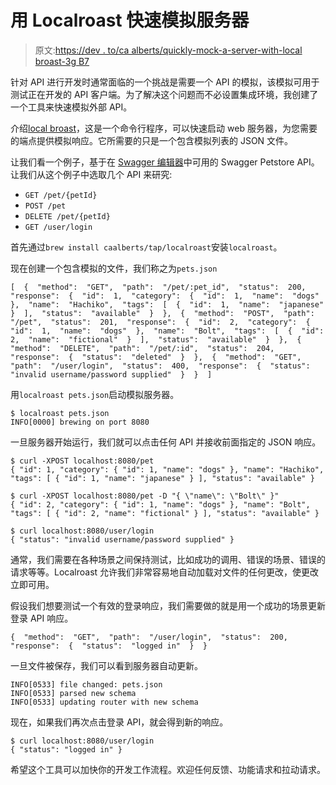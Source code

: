 # 用 Localroast 快速模拟服务器

> 原文:[https://dev . to/ca alberts/quickly-mock-a-server-with-local broast-3g B7](https://dev.to/caalberts/quickly-mock-a-server-with-localroast-3gb7)

针对 API 进行开发时通常面临的一个挑战是需要一个 API 的模拟，该模拟可用于测试正在开发的 API 客户端。为了解决这个问题而不必设置集成环境，我创建了一个工具来快速模拟外部 API。

介绍[local broast](https://github.com/caalberts/localroast)，这是一个命令行程序，可以快速启动 web 服务器，为您需要的端点提供模拟响应。它所需要的只是一个包含模拟列表的 JSON 文件。

让我们看一个例子，基于在 [Swagger 编辑器](https://editor.swagger.io/)中可用的 Swagger Petstore API。让我们从这个例子中选取几个 API 来研究:

*   `GET /pet/{petId}`
*   `POST /pet`
*   `DELETE /pet/{petId}`
*   `GET /user/login`

首先通过`brew install caalberts/tap/localroast`安装`localroast`。

现在创建一个包含模拟的文件，我们称之为`pets.json`

```
[  {  "method":  "GET",  "path":  "/pet/:pet_id",  "status":  200,  "response":  {  "id":  1,  "category":  {  "id":  1,  "name":  "dogs"  },  "name":  "Hachiko",  "tags":  [  {  "id":  1,  "name":  "japanese"  }  ],  "status":  "available"  }  },  {  "method":  "POST",  "path":  "/pet",  "status":  201,  "response":  {  "id":  2,  "category":  {  "id":  1,  "name":  "dogs"  },  "name":  "Bolt",  "tags":  [  {  "id":  2,  "name":  "fictional"  }  ],  "status":  "available"  }  },  {  "method":  "DELETE",  "path":  "/pet/:id",  "status":  204,  "response":  {  "status":  "deleted"  }  },  {  "method":  "GET",  "path":  "/user/login",  "status":  400,  "response":  {  "status":  "invalid username/password supplied"  }  }  ] 
```

用`localroast pets.json`启动模拟服务器。

```
$ localroast pets.json                                                                                                           
INFO[0000] brewing on port 8080 
```

一旦服务器开始运行，我们就可以点击任何 API 并接收前面指定的 JSON 响应。

```
$ curl -XPOST localhost:8080/pet
{ "id": 1, "category": { "id": 1, "name": "dogs" }, "name": "Hachiko", "tags": [ { "id": 1, "name": "japanese" } ], "status": "available" }

$ curl -XPOST localhost:8080/pet -D "{ \"name\": \"Bolt\" }"
{ "id": 2, "category": { "id": 1, "name": "dogs" }, "name": "Bolt", "tags": [ { "id": 2, "name": "fictional" } ], "status": "available" }

$ curl localhost:8080/user/login
{ "status": "invalid username/password supplied" } 
```

通常，我们需要在各种场景之间保持测试，比如成功的调用、错误的场景、错误的请求等等。Localroast 允许我们非常容易地自动加载对文件的任何更改，使更改立即可用。

假设我们想要测试一个有效的登录响应，我们需要做的就是用一个成功的场景更新登录 API 响应。

```
{  "method":  "GET",  "path":  "/user/login",  "status":  200,  "response":  {  "status":  "logged in"  }  } 
```

一旦文件被保存，我们可以看到服务器自动更新。

```
INFO[0533] file changed: pets.json
INFO[0533] parsed new schema
INFO[0533] updating router with new schema 
```

现在，如果我们再次点击登录 API，就会得到新的响应。

```
$ curl localhost:8080/user/login
{ "status": "logged in" } 
```

希望这个工具可以加快你的开发工作流程。欢迎任何反馈、功能请求和拉动请求。